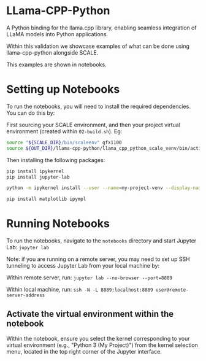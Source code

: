 # LLama-CPP-Python

A Python binding for the llama.cpp library, enabling seamless integration of LLaMA models into Python applications.

Within this validation we showcase examples of what can be done using llama-cpp-python alongside SCALE.

This examples are shown in notebooks.

# Setting up Notebooks

To run the notebooks, you will need to install the required dependencies. You can do this by:

First sourcing your SCALE environment, and then your project virtual environment (created within `02-build.sh`). Eg:

```bash
source "${SCALE_DIR}/bin/scaleenv" gfx1100
source ${OUT_DIR}/llama-cpp-python/llama_cpp_python_scale_venv/bin/activate
```

Then installing the following packages:

```bash
pip install ipykernel
pip install jupyter-lab

python -m ipykernel install --user --name=my-project-venv --display-name="Python 3 (My Project)"

pip install matplotlib ipympl
```

# Running Notebooks

To run the notebooks, navigate to the `notebooks` directory and start Jupyter Lab:
`jupyter lab`

Note: if you are running on a remote server, you may need to set up SSH tunneling to access Jupyter Lab from your local
machine by:

Within remote server, run:
`jupyter lab --no-browser --port=8889`

Within local machine, run:
`ssh -N -L 8889:localhost:8889 user@remote-server-address`

## Activate the virtual environment within the notebook

Within the notebook, ensure you select the kernel corresponding to your virtual environment (e.g., "Python 3 (My
Project)") from the kernel selection menu, located in the top right corner of the Jupyter interface.
